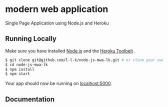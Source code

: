 # modern web application
 Single Page Application using Node.js and Heroku 

## Running Locally

Make sure you have installed
    [Node.js](http://nodejs.org/) and the
    [Heroku Toolbelt](https://toolbelt.heroku.com/) .

```sh
$ git clone git@github.com/l-l-k/node-js-mwa-lk.git # or clone your own fork
$ cd node-js-mwa-lk
$ npm install
$ npm start
```

Your app should now be running on [localhost:5000](http://localhost:5000/).

## Documentation
